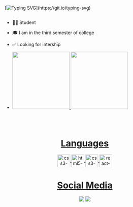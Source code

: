 [![Typing SVG](https://readme-typing-svg.herokuapp.com/?color=00FF00&size=35&center=true&vCenter=true&width=1000&lines=Hello!+;I+am+Samuel+Gonçalves,+Developer.)](https://git.io/typing-svg)
##
- 👨‍💻 Student
- 🎓 I am in the third semester of college
- ✅ Looking for intership

- <div>
  <a href="https://github.com/Samuelgosilva">
  <img height="180em" src="https://github-readme-stats.vercel.app/api?username=Samuelgosilva&show_icons=true&theme=dark&include_all_commits=true&count_private=true"/>
  <img height="180em" src="https://github-readme-stats.vercel.app/api/top-langs/?username=Samuelgosilva&layout=compact&langs_count=16&theme=dark"/>
</div>
<br>

<div  align="center"> 
  <div style="display: inline_block"><br>
  <h1 align="center"> Languages </h1>
    
<div>
<img align="center" height="40" width="40" alt="css3-icon" <img src="https://cdn.jsdelivr.net/gh/devicons/devicon/icons/css3/css3-original.svg" />    
<img align="center" height="40" width="40" alt="html5-icon" <img src="https://cdn.jsdelivr.net/gh/devicons/devicon/icons/html5/html5-original.svg" />
<img align="center" height="40" width="40" alt="css3-icon" <img src="https://cdn.jsdelivr.net/gh/devicons/devicon/icons/javascript/javascript-original.svg" />    
<img align="center" height="40" width="40" alt="react-icon"  src="https://cdn.freebiesupply.com/logos/large/2x/react-1-logo-png-transparent.png">

                
               
 </div>
 
 <h1 align="center">Social Media</h1>
<a href= "https://www.instagram.com/eusamuu_/" target="_blank"><img src="https://img.shields.io/badge/Instagram-E4405F?style=for-the-badge&logo=instagram&logoColor=white" target="_blank"></a>
<a href= "mailto:samuelesilva@hotmail.com"><img src="https://img.shields.io/badge/Gmail-D14836?style=for-the-badge&logo=gmail&logoColor=white" target="_blank"></a>



